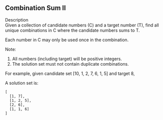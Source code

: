 Combination Sum II
---
Description<br/>
Given a collection of candidate numbers (C) and a target number (T), find all unique combinations in C where the candidate numbers sums to T.

Each number in C may only be used once in the combination.

Note:<br/>
1. All numbers (including target) will be positive integers.
2. The solution set must not contain duplicate combinations.

For example, given candidate set [10, 1, 2, 7, 6, 1, 5] and target 8, 

A solution set is: 
```
[
  [1, 7],
  [1, 2, 5],
  [2, 6],
  [1, 1, 6]
]
```